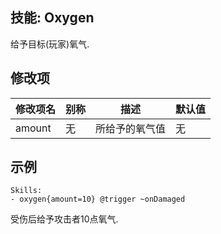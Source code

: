 技能: Oxygen
--------------------------

给予目标(玩家)氧气.

修改项
----------

| 修改项名 | 别称    | 描述                                                                                                    | 默认值 |
|-----------|------------|----------------------------------------------------------------------------------------------------------------|---------------|
| amount | 无 | 所给予的氧气值 | 无 |

示例
--------
    
    Skills:
    - oxygen{amount=10} @trigger ~onDamaged

受伤后给予攻击者10点氧气.
